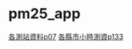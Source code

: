 # pm25_app

[各測站資料p07](https://data.moenv.gov.tw/swagger/#/大氣/get_aqx_p_07)
[各縣市小時測資p133](https://data.moenv.gov.tw/swagger/#/大氣/get_aqx_p_133)

